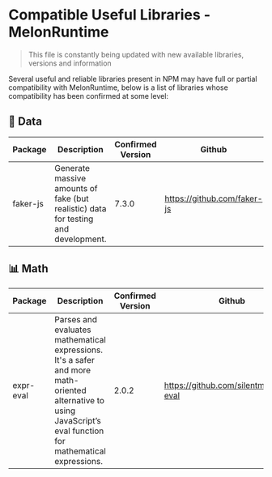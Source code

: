 # Compatible Useful Libraries - MelonRuntime

> This file is constantly being updated with new available libraries, versions and information

Several useful and reliable libraries present in NPM may have full or partial compatibility with MelonRuntime, below is a list of 
libraries whose compatibility has been confirmed at some level:

## 📄 Data

| Package | Description | Confirmed Version | Github | Compatibility Level |
| ------- | ----------- | ----------------- | ------ | ------------------- |
| faker-js | Generate massive amounts of fake (but realistic) data for testing and development. | 7.3.0 | https://github.com/faker-js | High |

## 📊 Math

| Package | Description | Confirmed Version | Github | Compatibility Level |
| ------- | ----------- | ----------------- | ------ | ------------------- |
| expr-eval | Parses and evaluates mathematical expressions. It's a safer and more math-oriented alternative to using JavaScript’s eval function for mathematical expressions. | 2.0.2 | https://github.com/silentmatt/expr-eval | High |
